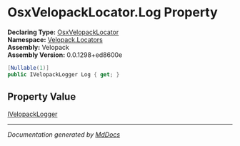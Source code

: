 ﻿<!--  
  <auto-generated>   
    The contents of this file were generated by a tool.  
    Changes to this file may be list if the file is regenerated  
  </auto-generated>   
-->

# OsxVelopackLocator.Log Property

**Declaring Type:** [OsxVelopackLocator](../index.md)  
**Namespace:** [Velopack.Locators](../../index.md)  
**Assembly:** Velopack  
**Assembly Version:** 0.0.1298+ed8600e

```csharp
[Nullable(1)]
public IVelopackLogger Log { get; }
```

## Property Value

[IVelopackLogger](../../../Logging/IVelopackLogger/index.md)

___

*Documentation generated by [MdDocs](https://github.com/ap0llo/mddocs)*

